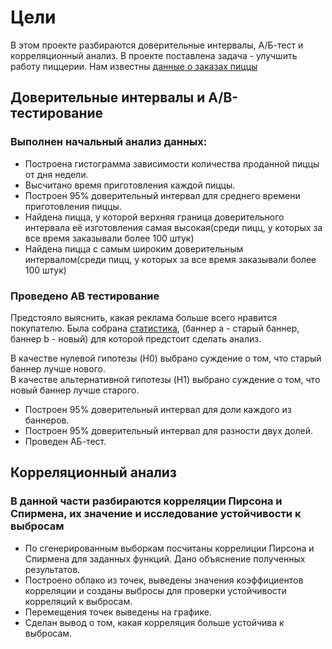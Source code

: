 # Цели
В этом проекте разбираются доверительные интервалы, А/Б-тест и корреляционный анализ. В проекте поставлена задача - улучшить работу пиццерии. Нам известны [данные о заказах пиццы](datasets/pizza.csv)

## Доверительные интервалы и A/B- тестирование

### Выполнен начальный анализ данных:

* Построена гистограмма зависимости количества проданной пиццы от дня 
недели.
* Высчитано время приготовления каждой пиццы.
* Построен 95% доверительный интервал для среднего времени приготовления пиццы.
* Найдена пицца, у которой верхняя граница доверительного интервала её изготовления самая высокая(среди пицц, у которых за все время заказывали более 100 штук)
* Найдена пицца с самым широким доверительным интервалом(среди пицц, у которых за все время заказывали более 100 штук)

### Проведено АВ тестирование

Предстояло выяснить, какая реклама больше всего нравится покупателю. Была собрана [статистика](datasets/click.csv), (баннер a - старый баннер, баннер b - новый) для которой предстоит сделать анализ. 

В качестве нулевой гипотезы (H0) выбрано суждение о том, что старый баннер лучше нового.  
В качестве альтернативной гипотезы (H1) выбрано суждение о том, что новый баннер лучше старого. 

* Построен 95% доверительный интервал для доли каждого из баннеров.
* Построен 95% доверительный интервал для разности двух долей.
* Проведен АБ-тест.

## Корреляционный анализ

### В данной части разбираются корреляции Пирсона и Спирмена, их значение и исследование устойчивости к выбросам 

* По сгенерированным выборкам посчитаны коррелиции Пирсона и Спирмена для заданных функций. Дано объяснение полученных результатов.
* Построено облако из точек, выведены значения коэффициентов корреляции и созданы выбросы для проверки устойчивости корреляций к выбросам.
* Перемещения точек выведены на графике.
* Сделан вывод о том, какая корреляция больше устойчива к выбросам.

